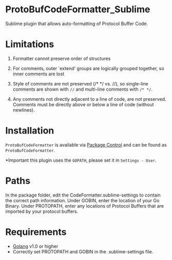 ProtoBufCodeFormatter_Sublime
=============================

Sublime plugin that allows auto-formatting of Protocol Buffer Code.

Limitations
===========
1. Formatter cannot preserve order of structures

2. For comments, outer `extend' groups are logically grouped together, so inner comments are lost

3. Style of comments are not preserved (/* */ vs. //), so single-line comments are shown with `//` and multi-line comments with `/* */`.

4. Any comments not directly adjacent to a line of code, are not preserved.  Comments must be directly above or below a line of code (without newlines).


Installation
============
`ProtoBufCodeFormatter` is available via [Package Control][pkg-ctrl] and can be found as `ProtoBufCodeFormatter`.

[pkg-ctrl]: http://wbond.net/sublime_packages/package_control

*Important this plugin uses the `GOPATH`, please set it in `Settings - User`.

Paths
=====
In the package folder, edit the CodeFormatter.sublime-settings to contain the correct path information.  Under GOBIN, enter the location of your Go Binary.  Under PROTOPATH, enter any locations of Protocol Buffers that are imported by your protocol buffers.

Requirements
============

- [Golang][go] v1.0 or higher
- Correctly set PROTOPATH and GOBIN in the .sublime-settings file.

 
[go]: http://golang.org/
